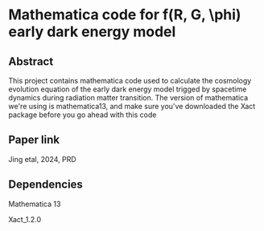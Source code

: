 # Mathematica code for f(R, G, \phi) early dark energy model
## Abstract
This project contains mathematica code used to calculate the cosmology evolution equation of the early dark energy model trigged by spacetime dynamics during radiation matter transition.  The version of mathematica we're using is mathematica13, and make sure you've downloaded the Xact package before you go ahead with this code 
## Paper link
Jing etal, 2024, PRD
## Dependencies
Mathematica 13

Xact_1.2.0
